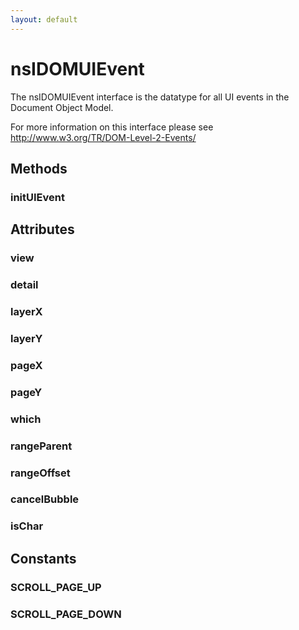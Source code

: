```yaml
---
layout: default
---
```


# nsIDOMUIEvent #
  
The nsIDOMUIEvent interface is the datatype for all UI events in the  
Document Object Model.  
  
For more information on this interface please see  
http://www.w3.org/TR/DOM-Level-2-Events/  
  

## Methods ##

### initUIEvent ###

## Attributes ##

### view ###

### detail ###

### layerX ###

### layerY ###

### pageX ###

### pageY ###

### which ###

### rangeParent ###

### rangeOffset ###

### cancelBubble ###

### isChar ###

## Constants ##

### SCROLL_PAGE_UP ###

### SCROLL_PAGE_DOWN ###
